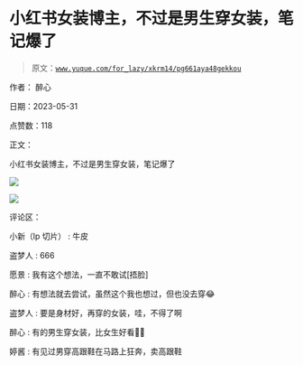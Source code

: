 # 小红书女装博主，不过是男生穿女装，笔记爆了

> 原文：[`www.yuque.com/for_lazy/xkrm14/pg661aya48gekkou`](https://www.yuque.com/for_lazy/xkrm14/pg661aya48gekkou)

作者： 醉心

日期：2023-05-31

点赞数：118

正文：

小红书女装博主，不过是男生穿女装，笔记爆了

![](img/84a24419d9e982e4c2efcc8f8bdd3984.png)

![](img/b5290aacc645346b39bb54b3a2797b79.png)

评论区：

小新（lp 切片） : 牛皮

盗梦人 : 666

愿景 : 我有这个想法，一直不敢试[捂脸]

醉心 : 有想法就去尝试，虽然这个我也想过，但也没去穿😂

盗梦人 : 要是身材好，再穿的女装，哇，不得了啊

醉心 : 有的男生穿女装，比女生好看🌝🌝

婷酱 : 有见过男穿高跟鞋在马路上狂奔，卖高跟鞋



